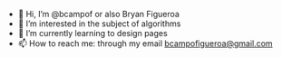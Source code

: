 - 👋 Hi, I’m @bcampof or also Bryan Figueroa
- 👀 I’m interested in the subject of algorithms
- 🌱 I’m currently learning to design pages
- 📫 How to reach me: through my email bcampofigueroa@gmail.com

<!---
bcampof/bcampof is a ✨ special ✨ repository because its `README.md` (this file) appears on your GitHub profile.
You can click the Preview link to take a look at your changes.
--->
